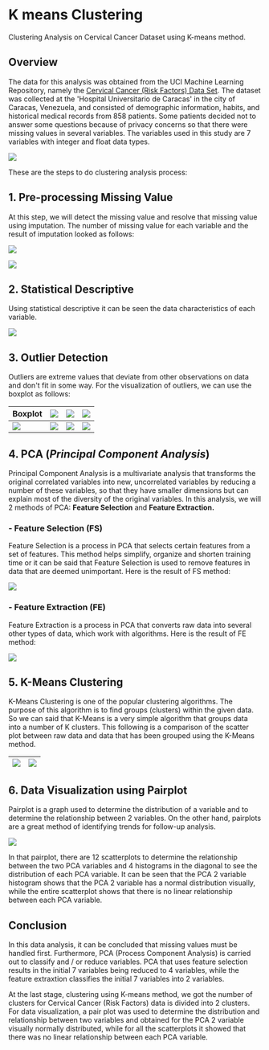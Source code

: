 # K means Clustering
Clustering Analysis on Cervical Cancer Dataset using K-means method.



## Overview
The data for this analysis was obtained from the UCI Machine Learning Repository, namely the [Cervical Cancer (Risk Factors) Data Set](https://archive.ics.uci.edu/ml/datasets/Cervical+cancer+%28Risk+Factors%29). The dataset was collected at the 'Hospital Universitario de Caracas' in the city of Caracas, Venezuela, and consisted of demographic information, habits, and historical medical records from 858 patients. Some patients decided not to answer some questions because of privacy concerns so that there were missing values in several variables. The variables used in this study are 7 variables with integer and float data types.

![](/images/p1.png)

These are the steps to do clustering analysis process:


## 1. Pre-processing Missing Value
At this step, we will detect the missing value and resolve that missing value using imputation. 
The number of missing value for each variable and the result of imputation looked as follows:


![](/images/p2.png)


![](/images/p3.png)



## 2. Statistical Descriptive
Using statistical descriptive it can be seen the data characteristics of each variable.


![](/images/p4.png)



## 3. Outlier Detection
Outliers are extreme values that deviate from other observations on data and don't fit in some way. For the visualization of outliers, we can use the boxplot as follows:

| **Boxplot** | ![](/images/p5.png) | ![](/images/p6.png) | ![](/images/p7.png) |
| ----------- | ----------- |  ----------- |  ----------- |
| ![](/images/p8.png) | ![](/images/p9.png) | ![](/images/p10.png) | ![](/images/p11.png) |



## 4. PCA (*Principal Component Analysis*)
Principal Component Analysis is a multivariate analysis that transforms the original correlated variables into new, uncorrelated variables by reducing a number of these variables, so that they have smaller dimensions but can explain most of the diversity of the original variables. In this analysis, we will 2 methods of PCA: **Feature Selection** and **Feature Extraction.**

### - Feature Selection (FS)
Feature Selection is a process in PCA that selects certain features from a set of features. This method helps simplify, organize and shorten training time or it can be said that Feature Selection is used to remove features in data that are deemed unimportant. Here is the result of FS method:


![](/images/p12.png)


### - Feature Extraction (FE)
Feature Extraction is a process in PCA that converts raw data into several other types of data, which work with algorithms. Here is the result of FE method:


![](/images/p13.png)



## 5. K-Means Clustering
K-Means Clustering is one of the popular clustering algorithms. The purpose of this algorithm is to find groups (clusters) within the given data. So we can said that K-Means is a very simple algorithm that groups data into a number of K clusters. This following is a comparison of the scatter plot between raw data and data that has been grouped using the K-Means method.


| ![](/images/p14.png) | ![](/images/p15.png) | 
| ----------- | ----------- | 



## 6. Data Visualization using Pairplot
Pairplot is a graph used to determine the distribution of a variable and to determine the relationship between 2 variables. On the other hand, pairplots are a great method of identifying trends for follow-up analysis.


![](/images/p16.png)


In that pairplot, there are 12 scatterplots to determine the relationship between the two PCA variables and 4 histograms in the diagonal to see the distribution of each PCA variable. It can be seen that the PCA 2 variable histogram shows that the PCA 2 variable has a normal distribution visually, while the entire scatterplot shows that there is no linear relationship between each PCA variable.


## Conclusion
In this data analysis, it can be concluded that missing values must be handled first. Furthermore, PCA (Process Component Analysis) is carried out to classify and / or reduce variables. PCA that uses feature selection results in the initial 7 variables being reduced to 4 variables, while the feature extraxtion classifies the initial 7 variables into 2 variables.

At the last stage, clustering using K-means method, we got the number of clusters for Cervical Cancer (Risk Factors) data is divided into 2 clusters. For data visualization, a pair plot was used to determine the distribution and relationship between two variables and obtained for the PCA 2 variable visually normally distributed, while for all the scatterplots it showed that there was no linear relationship between each PCA variable.


